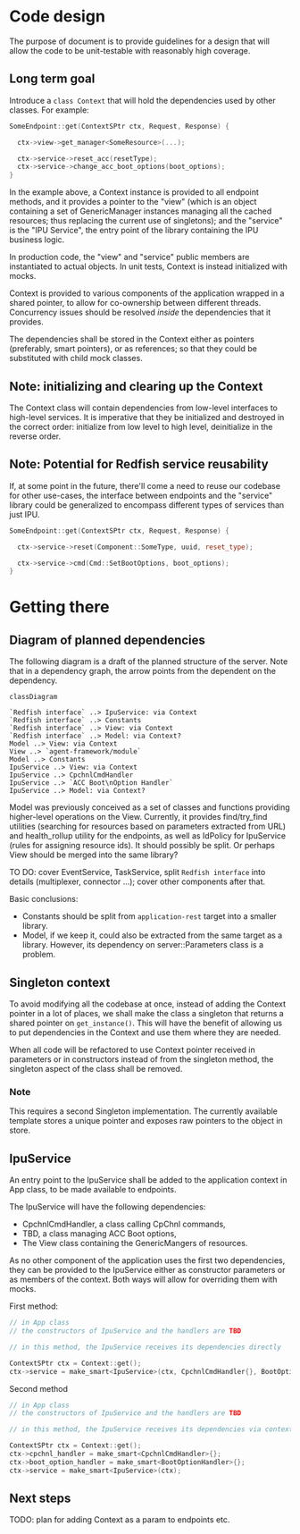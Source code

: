 # Code design

The purpose of document is to provide guidelines for a design that
will allow the code to be unit-testable with reasonably high coverage.

## Long term goal

Introduce a `class Context` that will hold the dependencies
used by other classes. For example:

```c++
SomeEndpoint::get(ContextSPtr ctx, Request, Response) {

  ctx->view->get_manager<SomeResource>(...);

  ctx->service->reset_acc(resetType);
  ctx->service->change_acc_boot_options(boot_options);
}
```

In the example above, a Context instance is provided
to all endpoint methods, and it provides a pointer to the "view"
(which is an object containing a set of GenericManager instances
managing all the cached resources; thus replacing the current
use of singletons); and the "service" is the "IPU Service",
the entry point of the library containing the IPU business logic.

In production code, the "view" and "service" public members are
instantiated to actual objects. In unit tests, Context is instead
initialized with mocks.

Context is provided to various components of the application
wrapped in a shared pointer, to allow for co-ownership between
different threads. Concurrency issues should be resolved _inside_
the dependencies that it provides.

The dependencies shall be stored in the Context either as pointers
(preferably, smart pointers), or as references; so that they could
be substituted with child mock classes.

## Note: initializing and clearing up the Context

The Context class will contain dependencies from low-level
interfaces to high-level services. It is imperative that they
be initialized and destroyed in the correct order: initialize
from low level to high level, deinitialize in the reverse order.

## Note: Potential for Redfish service reusability

If, at some point in the future, there'll come a need to reuse
our codebase for other use-cases, the interface between endpoints
and the "service" library could be generalized to encompass
different types of services than just IPU.

```c++
SomeEndpoint::get(ContextSPtr ctx, Request, Response) {

  ctx->service->reset(Component::SomeType, uuid, reset_type);

  ctx->service->cmd(Cmd::SetBootOptions, boot_options);
}
```

# Getting there

## Diagram of planned dependencies

The following diagram is a draft of the planned structure of the server.
Note that in a dependency graph, the arrow points from the dependent on
the dependency.

```mermaid
classDiagram

`Redfish interface` ..> IpuService: via Context
`Redfish interface` ..> Constants
`Redfish interface` ..> View: via Context
`Redfish interface` ..> Model: via Context?
Model ..> View: via Context
View ..> `agent-framework/module`
Model ..> Constants
IpuService ..> View: via Context
IpuService ..> CpchnlCmdHandler
IpuService ..> `ACC Boot\nOption Handler`
IpuService ..> Model: via Context?
```

Model was previously conceived as a set of classes and functions providing
higher-level operations on the View. Currently, it provides find/try_find
utilities (searching for resources based on parameters extracted from URL)
and health_rollup utility for the endpoints, as well as IdPolicy for
IpuService (rules for assigning resource ids). It should possibly be split.
Or perhaps View should be merged into the same library?

TO DO: cover EventService, TaskService, split `Redfish interface` into
details (multiplexer, connector ...); cover other components after that.

Basic conclusions:
* Constants should be split from `application-rest` target into a smaller
library.
* Model, if we keep it, could also be extracted from the same target as
a library. However, its dependency on server::Parameters class is a problem.

## Singleton context

To avoid modifying all the codebase at once, instead of adding
the Context pointer in a lot of places, we shall make the class
a singleton that returns a shared pointer on `get_instance()`. This will
have the benefit of allowing us to put dependencies in the
Context and use them where they are needed.

When all code will be refactored to use Context pointer received
in parameters or in constructors instead of from the singleton
method, the singleton aspect of the class shall be removed.

### Note

This requires a second Singleton implementation. The currently
available template stores a unique pointer and exposes raw
pointers to the object in store.

## IpuService

An entry point to the IpuService shall be added to the application
context in App class, to be made available to endpoints.

The IpuService will have the following dependencies:

* CpchnlCmdHandler, a class calling CpChnl commands,
* TBD, a class managing ACC Boot options,
* The View class containing the GenericMangers of resources.

As no other component of the application uses the first two
dependencies, they can be provided to the IpuService either as
constructor parameters or as members of the context. Both ways
will allow for overriding them with mocks.

First method:

```c++
// in App class
// the constructors of IpuService and the handlers are TBD

// in this method, the IpuService receives its dependencies directly

ContextSPtr ctx = Context::get();
ctx->service = make_smart<IpuService>(ctx, CpchnlCmdHandler{}, BootOptionHandler{});
```

Second method

```c++
// in App class
// the constructors of IpuService and the handlers are TBD

// in this method, the IpuService receives its dependencies via context

ContextSPtr ctx = Context::get();
ctx->cpchnl_handler = make_smart<CpchnlCmdHandler>{};
ctx->boot_option_handler = make_smart<BootOptionHandler>{};
ctx->service = make_smart<IpuService>(ctx);
```

## Next steps

TODO: plan for adding Context as a param to endpoints etc.
